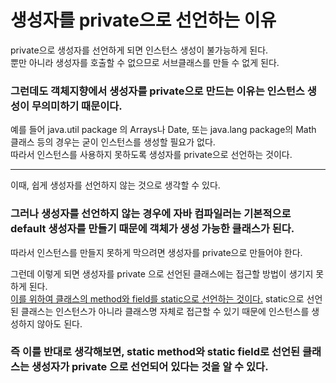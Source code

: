 # 생성자를 private으로 선언하는 이유

private으로 생성자를 선언하게 되면 인스턴스 생성이 불가능하게 된다.   
뿐만 아니라 생성자를 호출할 수 없으므로 서브클래스를 만들 수 없게 된다.   

### 그런데도 객체지향에서 생성자를 private으로 만드는 이유는 인스턴스 생성이 무의미하기 때문이다.   

예를 들어 java.util package 의 Arrays나 Date, 또는 java.lang package의 Math 클래스 등의 경우는 굳이 인스턴스를 생성할 필요가 없다.   
따라서 인스턴스를 사용하지 못하도록 생성자를 private으로 선언하는 것이다.   
***
이때, 쉽게 생성자를 선언하지 않는 것으로 생각할 수 있다.   
### 그러나 생성자를 선언하지 않는 경우에 자바 컴파일러는 기본적으로 default 생성자를 만들기 때문에 객체가 생성 가능한 클래스가 된다.   
따라서 인스턴스를 만들지 못하게 막으려면 생성자를 private으로 만들어야 한다.   

그런데 이렇게 되면 생성자를 private 으로 선언된 클래스에는 접근할 방법이 생기지 못하게 된다.   
<u>이를 위하여 클래스의 method와 field를 static으로 선언하는 것이다.</u>
static으로 선언된 클래스는 인스턴스가 아니라 클래스명 자체로 접근할 수 있기 때문에 인스턴스를 생성하지 않아도 된다.

### 즉 이를 반대로 생각해보면, static method와 static field로 선언된 클래스는 생성자가 private 으로 선언되어 있다는 것을 알 수 있다.
